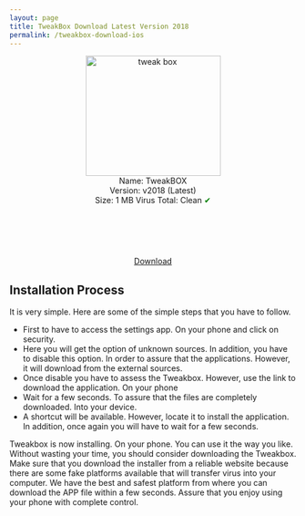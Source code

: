 ```yaml
---
layout: page
title: TweakBox Download Latest Version 2018
permalink: /tweakbox-download-ios
---
```


<script async src="//pagead2.googlesyndication.com/pagead/js/adsbygoogle.js"></script>
<!-- KingBaglanti -->
<ins class="adsbygoogle"
     style="display:block"
     data-ad-client="ca-pub-7942429830883405"
     data-ad-slot="4590880399"
     data-ad-format="link"></ins>
<script>
(adsbygoogle = window.adsbygoogle || []).push({});
</script>

<center>
<img src="https://tweakbox.plusapkz.com/tweakbox.png" width="237" height="211" alt="tweak box" title="tweakbox" /><br />
Name: TweakBOX<br />
Version: v2018 (Latest)<br />
Size: 1 MB
Virus Total: Clean <span style="color:green;">&#10004;</span><br>
<script async src="//pagead2.googlesyndication.com/pagead/js/adsbygoogle.js"></script>
<!-- Baglanti20090 -->
<ins class="adsbygoogle"
     style="display:inline-block;width:200px;height:90px"
     data-ad-client="ca-pub-7942429830883405"
     data-ad-slot="9116964791"></ins>
<script>
(adsbygoogle = window.adsbygoogle || []).push({});
</script><br>
<a target="_blank" href="https://tweakbox.plusapkz.com/TweakBox.mobileconfig">Download</a><br>
  </center>
<script async src="//pagead2.googlesyndication.com/pagead/js/adsbygoogle.js"></script>
<!-- Esneking -->
<ins class="adsbygoogle"
     style="display:block"
     data-ad-client="ca-pub-7942429830883405"
     data-ad-slot="4659442398"
     data-ad-format="auto"></ins>
<script>
(adsbygoogle = window.adsbygoogle || []).push({});
</script>
<h2>Installation Process</h2>
It is very simple. Here are some of the simple steps that you have to follow. 
<ul><li>First to have to access the settings app. On your phone and click on security. </li>
<li>Here you will get the option of unknown sources. In addition, you have to disable this option. In order to assure that the applications. However, it will download from the external sources. </li>
<li>Once disable you have to assess the Tweakbox. However, use the link to download the application. On your phone</li>
<li>Wait for a few seconds. To assure that the files are completely downloaded. Into your device. </li>
<li>A shortcut will be available. However, locate it to install the application. In addition, once again you will have to wait for a few seconds.</li></ul>
Tweakbox is now installing. On your phone. You can use it the way you like. Without wasting your time, you should consider downloading the Tweakbox. Make sure that you download the installer from a reliable website because there are some fake platforms available that will transfer virus into your computer. We have the best and safest platform from where you can download the APP file within a few seconds. Assure that you enjoy using your phone with complete control. 
